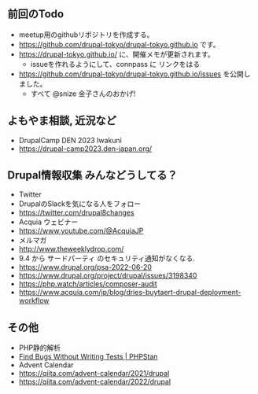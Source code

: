 ## 前回のTodo

- meetup用のgithubリポジトリを作成する。
- https://github.com/drupal-tokyo/drupal-tokyo.github.io です。
- https://drupal-tokyo.github.io/ に、開催メモが更新されます。
  - issueを作れるようにして、connpass に リンクをはる 
- https://github.com/drupal-tokyo/drupal-tokyo.github.io/issues を公開しました。
  - すべて @snize 金子さんのおかげ!


## よもやま相談, 近況など


- DrupalCamp DEN 2023 Iwakuni
- https://drupal-camp2023.den-japan.org/



## Drupal情報収集 みんなどうしてる？


- Twitter
- DrupalのSlackを気になる人をフォロー
- https://twitter.com/drupal8changes
- Acquia ウェビナー
- https://www.youtube.com/@AcquiaJP
- メルマガ
- http://www.theweeklydrop.com/
- 9.4 から サードパーティ のセキュリティ通知がなくなる.
- https://www.drupal.org/psa-2022-06-20
- https://www.drupal.org/project/drupal/issues/3198340
- https://php.watch/articles/composer-audit
- https://www.acquia.com/jp/blog/dries-buytaert-drupal-deployment-workflow



## その他

- PHP静的解析
- [Find Bugs Without Writing Tests | PHPStan](https://phpstan.org/)
- Advent Calendar
- https://qiita.com/advent-calendar/2021/drupal
- https://qiita.com/advent-calendar/2022/drupal
